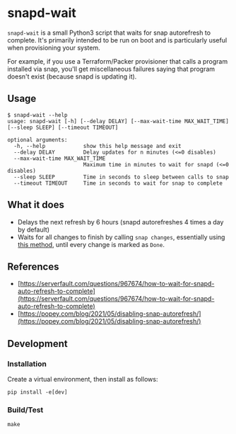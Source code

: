# snapd-wait

`snapd-wait` is a small Python3 script that waits for snap autorefresh to complete.
It's primarily intended to be run on boot and is particularly useful when provisioning your system.

For example, if you use a Terraform/Packer provisioner that calls a program installed via snap, 
you'll get miscellaneous failures
saying that program doesn't exist (because snapd is updating it).

## Usage
```shell
$ snapd-wait --help
usage: snapd-wait [-h] [--delay DELAY] [--max-wait-time MAX_WAIT_TIME] [--sleep SLEEP] [--timeout TIMEOUT]

optional arguments:
  -h, --help            show this help message and exit
  --delay DELAY         Delay updates for n minutes (<=0 disables)
  --max-wait-time MAX_WAIT_TIME
                        Maximum time in minutes to wait for snapd (<=0 disables)
  --sleep SLEEP         Time in seconds to sleep between calls to snap
  --timeout TIMEOUT     Time in seconds to wait for snap to complete

```

## What it does
* Delays the next refresh by 6 hours (snapd autorefreshes 4 times a day by default)
* Waits for all changes to finish by calling `snap changes`, essentially using
[this method](https://serverfault.com/a/969379), until every change is marked as `Done`.

## References
* [https://serverfault.com/questions/967674/how-to-wait-for-snapd-auto-refresh-to-complete](https://serverfault.com/questions/967674/how-to-wait-for-snapd-auto-refresh-to-complete)
* [https://popey.com/blog/2021/05/disabling-snap-autorefresh/](https://popey.com/blog/2021/05/disabling-snap-autorefresh/)

## Development

### Installation
Create a virtual environment, then install as follows:
```shell
pip install -e[dev]
```

### Build/Test
```shell
make
```
